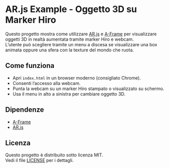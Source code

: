 # AR.js Example - Oggetto 3D su Marker Hiro

Questo progetto mostra come utilizzare [AR.js](https://ar-js-org.github.io/AR.js-Docs/) e [A-Frame](https://aframe.io/) per visualizzare oggetti 3D in realtà aumentata tramite marker Hiro e webcam.  
L’utente può scegliere tramite un menu a discesa se visualizzare una box animata oppure una sfera con la texture del mondo che ruota.

## Come funziona

- Apri `index.html` in un browser moderno (consigliato Chrome).
- Consenti l’accesso alla webcam.
- Punta la webcam su un marker Hiro stampato o visualizzato su schermo.
- Usa il menu in alto a sinistra per cambiare oggetto 3D.

## Dipendenze

- [A-Frame](https://aframe.io/)
- [AR.js](https://ar-js-org.github.io/AR.js-Docs/)

## Licenza

Questo progetto è distribuito sotto licenza MIT.  
Vedi il file [LICENSE](LICENSE) per i dettagli.
